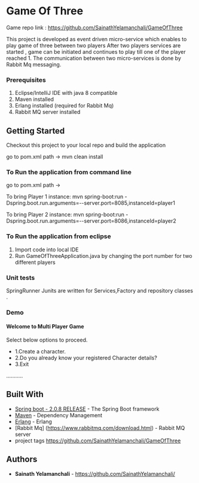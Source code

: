 # Game Of Three

Game repo link : https://github.com/SainathYelamanchali/GameOfThree

This project is developed as event driven micro-service which enables to play game of three between two players
After two players services are started , game can be initiated and continues to play till one of the player reached 1.
The communication between two micro-services is done by Rabbit Mq messaging.

### Prerequisites

1. Eclipse/IntelliJ IDE  with java 8 compatible
2. Maven installed
3. Erlang installed (required for Rabbit Mq)
4. Rabbit MQ server installed 

## Getting Started

Checkout this project to your local repo and build the application

go to pom.xml path -> mvn clean install

### To Run the application from command line
 
go to pom.xml path ->

To bring Player 1 instance:
mvn spring-boot:run -Dspring.boot.run.arguments=--server.port=8085,instanceId=player1

To bring Player 2 instance:
mvn spring-boot:run -Dspring.boot.run.arguments=--server.port=8086,instanceId=player2


### To Run the application from eclipse

1. Import code into local IDE
2. Run GameOfThreeApplication.java by changing the port number for two different players

### Unit tests

SpringRunner Junits are written for Services,Factory and repository classes .

### Demo 

   #### Welcome to Multi Player Game ###

  Select below options to proceed.
  
   * 1.Create a character.
   * 2.Do you already know your registered Character details?
   * 3.Exit

  ...........

## Built With

* [Spring boot - 2.0.8 RELEASE](https://docs.spring.io/spring-boot/docs/) - The Spring Boot framework
* [Maven](https://maven.apache.org/) - Dependency Management 
* [Erlang](https://www.erlang.org/downloads) - Erlang 
* [Rabbit Mq] (https://www.rabbitmq.com/download.html) - Rabbit MQ server
* project tags https://github.com/SainathYelamanchali/GameOfThree

## Authors

* **Sainath Yelamanchali** - https://github.com/SainathYelamanchali/

